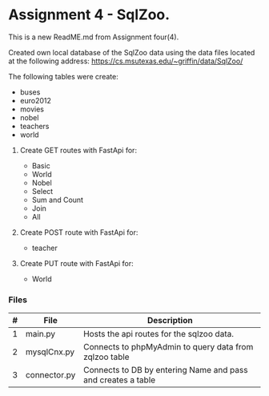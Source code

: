 # Assignment 4 - SqlZoo.

This is a new ReadME.md from Assignment four(4).

Created own local database of the SqlZoo data using the data files located at the following address: https://cs.msutexas.edu/~griffin/data/SqlZoo/

The following tables were create:

* buses
* euro2012
* movies
* nobel
* teachers
* world

1)  Create GET routes with FastApi for:
    * Basic
    * World
    * Nobel
    * Select
    * Sum and Count
    * Join
    * All


2)  Create POST route with FastApi for:
    * teacher
 
3)  Create PUT route with FastApi for:
    * World


### Files

|   #   | File            | Description                                                      |
| :---: | --------------- | -----------------------------------------------------------------|
|   1   | main.py         | Hosts the api routes for the sqlzoo data.                        |
|   2   | mysqlCnx.py     | Connects to phpMyAdmin to query data from zqlzoo table           |
|   3   | connector.py    | Connects to DB by entering Name and pass and creates a table     |



